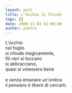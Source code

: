 ```yaml
---
layout: post
title: L'Occhio Si Chiude
tags: []
date: 2009-11-03 01:00:00
author: pietro
---
```

L'occhio<br/>nel foglio<br/>si chiude magicamente,<br/>fili neri si toccano<br/>si abbracciano,<br/>quasi si volessero bene<br/><br/>e senza emanare un'ombra<br/>il pensiero è libero di cercarti.
